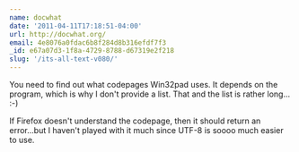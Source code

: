 ```yaml
---
name: docwhat
date: '2011-04-11T17:18:51-04:00'
url: http://docwhat.org/
email: 4e8076a0fdac6b8f284d8b316efdf7f3
_id: e67a07d3-1f8a-4729-8788-d67319e2f218
slug: '/its-all-text-v080/'
---
```


You need to find out what codepages Win32pad uses. It depends on the program,
which is why I don't provide a list. That and the list is rather long... :-)

If Firefox doesn't understand the codepage, then it should return an
error...but I haven't played with it much since UTF-8 is soooo much easier to
use.
